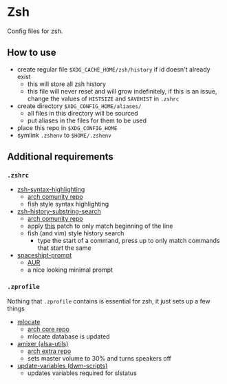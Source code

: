 # Zsh
Config files for zsh.

## How to use
* create regular file `$XDG_CACHE_HOME/zsh/history` if id doesn't already exist
    * this will store all zsh history
    * this file will never reset and will grow indefinitely, if this is an issue, change the values of `HISTSIZE` and `SAVEHIST` in `.zshrc`
* create directory `$XDG_CONFIG_HOME/aliases/`
    * all files in this directory will be sourced
    * put aliases in the files for them to be used
* place this repo in `$XDG_CONFIG_HOME`
* symlink `.zshenv` to `$HOME/.zshenv`


## Additional requirements
### `.zshrc`
* [zsh-syntax-highlighting](https://github.com/zsh-users/zsh-syntax-highlighting)
    * [arch comunity repo](https://archlinux.org/packages/community/any/zsh-syntax-highlighting/)
    * fish style syntax highlighting
* [zsh-history-substring-search](https://github.com/zsh-users/zsh-history-substring-search)
    * [arch comunity repo](https://archlinux.org/packages/community/any/zsh-history-substring-search/)
    * apply [this](https://github.com/zsh-users/zsh-history-substring-search/commit/220e3a03e04055d683b242054fa195d146f10d84.diff) patch to only match beginning of the line
    * fish (and vim) style history search
        * type the start of a command, press up to only match commands that start the same
* [spaceshipt-prompt](https://github.com/spaceship-prompt/spaceship-prompt)
    * [AUR](https://aur.archlinux.org/packages/spaceship-prompt/)
    * a nice looking minimal prompt

### `.zprofile`
Nothing that `.zprofile` contains is essential for zsh, it just sets up a few things
* [mlocate](https://pagure.io/mlocate)
    * [arch core repo](https://archlinux.org/packages/core/x86_64/mlocate/)
    * mlocate database is updated
* [amixer (alsa-utils)](https://github.com/alsa-project/alsa-utils)
    * [arch extra repo](https://archlinux.org/packages/extra/x86_64/alsa-utils/)
    * sets master volume to 30% and turns speakers off
* [update-variables (dwm-scripts)](https://github.com/dk949/dwm-scripts)
    * updates variables required for slstatus
